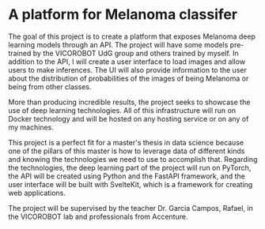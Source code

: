 # A platform for Melanoma classifer

The goal of this project is to create a platform that
exposes Melanoma deep learning models through an API.
The project will have some models pre-trained by the
VICOROBOT UdG group and others trained by myself.
In addition to the API, I will create a user interface
to load images and allow users to make inferences.
The UI will also provide information to the user
about the distribution of probabilities of the images
of being Melanoma or being from other classes.

More than producing incredible results,
the project seeks to showcase the use of deep learning technologies.
All of this infrastructure will run on Docker technology and
will be hosted on any hosting service or on any of my machines.

This project is a perfect fit for a master's thesis
in data science because one of the pillars of this
master is how to leverage data of different kinds and knowing
the technologies we need to use to accomplish that.
Regarding the technologies, the deep learning
part of the project will run on PyTorch,
the API will be created using Python and the
FastAPI framework, and the user interface
will be built with SvelteKit, which is a
framework for creating web applications.

The project will be supervised by the teacher Dr. Garcia Campos, Rafael,
in the VICOROBOT lab and professionals from Accenture.
